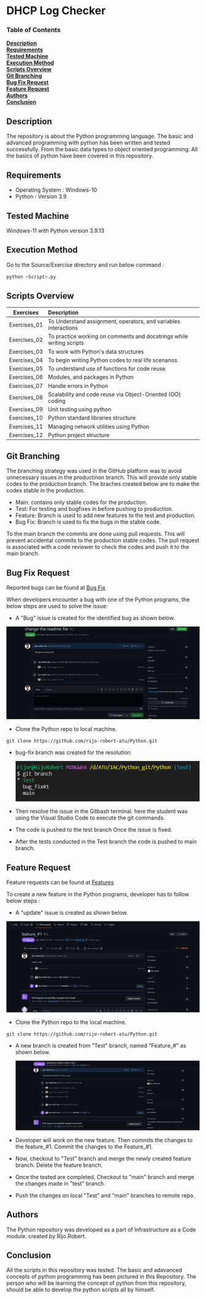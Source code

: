 # DHCP Log Checker

### Table of Contents
**[Description](#description)**<br>
**[Requirements](#requirements)**<br>
**[Tested Machine](#tested-on)**<br>
**[Execution Method](#sample-execution)**<br>
**[Scripts Overview](#overview)**<br>
**[Git Branching](#git-branching-strategy)**<br>
**[Bug Fix Request](#bug-fix-request)**<br>
**[Feature Request](#feature-request)**<br>
**[Authors](#authors)**<br>
**[Conclusion](#conclusion)**<br>

## Description
The repository is about the Python programming language. The basic and advanced programming with python has been written and tested successfully. From the basic data types to object oriented programming. All the basics of python have been covered in this repository.

## Requirements
- Operating System :  Windows-10
- Python :   Version 3.9

## Tested Machine
Windows-11 with Python version 3.9.13

## Execution Method
Go to the Source/Exercise directory and run below command :

```python
python <Script>.py
```
## Scripts Overview

| Exercises   |      Description     | 
|----------| :---------------|
| Exercises_01 | To Understand assignment, operators, and variables interactions   | 
| Exercises_02 | To practice working on comments and docstrings while writing scripts   | 
| Exercises_03 | To work with Python's data structures |
| Exercises_04 | To begin writing Python codes to real life scenarios | 
| Exercises_05 | To understand use of functions for code reuse | 
| Exercises_06 | Modules, and packages in Python| 
| Exercises_07 | Handle errors in Python |
| Exercises_08 | Scalability and code reuse via Object-Oriented (OO) coding | 
| Exercises_09 | Unit testing using python | 
| Exercises_10 | Python standard libraries structure  |
| Exercises_11 | Managing network utilities using Python  | 
| Exercises_12 | Python project structure  |

## Git Branching

The branching strategy was used in the GitHub platform was to avoid unnecessary issues in the productinon branch. This will provide only stable codes to the production branch. The braches created below are to make the codes stable in the production.

- Main: contains only stable codes for the production.
- Test:  For testing and bugfixes in before pushing to production.
- Feature: Branch is used to add new features to the test and production.
- Bug Fix: Branch is used to fix the bugs in the stable code.

To the main branch the commits are done using pull requests. This will prevent accidental commits to the production stable codes. The pull request is associated with a code reviewer to check the codes and push it to the main branch.

## Bug Fix Request

Reported bugs can be found at [Bug Fix](https://github.com/rijo-robert-atu/Python/blob/989717801b3f12f3fd5def35ea06137751ba30ce/Documentation/Bug-fix.png)  

When developers encounter a bug with one of the Python programs, the below steps are used to solve the issue:
- A "Bug" issue is created for the identified bug as shown below.  

![image](https://github.com/rijo-robert-atu/Python/blob/989717801b3f12f3fd5def35ea06137751ba30ce/Documentation/Bug-fix.png)

- Clone the Python repo to local machine.


```
git clone https://github.com/rijo-robert-atu/Python.git
``` 

- bug-fix branch was created for the resolution.
  
  ![image](https://github.com/rijo-robert-atu/Python/blob/84d658d452096b8607e7ba85e46044f0a2025052/Documentation/git%20branches.png)

- Then resolve the issue in the Gitbash terminal. here the student was using the Visual Studio Code to execute the git commands.
- The code is pushed to the test branch Once the issue is fixed. 
- After the tests conducted in the Test branch the code is pushed to main branch.

 
## Feature Request

Feature requests can be found at [Features](https://github.com/rijo-robert-atu/Python/blob/c1458a959f2c2a9eea0ea451f1203dcd97adae21/Documentation/Pull%20request%20for%20feature%20branch.png)

To create a new feature in the Python programs, developer has to follow below steps :

- A "update" issue is created as shown below.

![image](https://github.com/rijo-robert-atu/Python/blob/84d658d452096b8607e7ba85e46044f0a2025052/Documentation/feature%20branch.png)

- Clone the Python repo to the local machine.
```
git clone https://github.com/rijo-robert-atu/Python.git
``` 

- A new branch is created from "Test" branch, named "Feature_#<issue number>" as shown below.  

  ![image](https://github.com/rijo-robert-atu/Python/blob/84d658d452096b8607e7ba85e46044f0a2025052/Documentation/Pull%20request%20for%20feature%20branch.png)
  
- Developer will work on the new feature. Then commits the changes to the feature_#1. Commit the changes to the Feature_#1.
- Now, checkout to "Test" branch and merge the newly created feature branch. Delete the feature branch.
- Once the tested are completed, Checkout to "main" branch and merge the changes made in "test" branch.
- Push the changes on local "Test" and "main" branches to remote repo.

## Authors

The Python repository was developed as a part of Infrastructure as a Code module. created by Rijo Robert.  

## Conclusion

All the scripts in this repository was tested. The basic and adavanced concepts of python programming has been pictured in this Repository. The person who will be learning the concept of python from this repository, should be able to develop the python scripts all by himself.